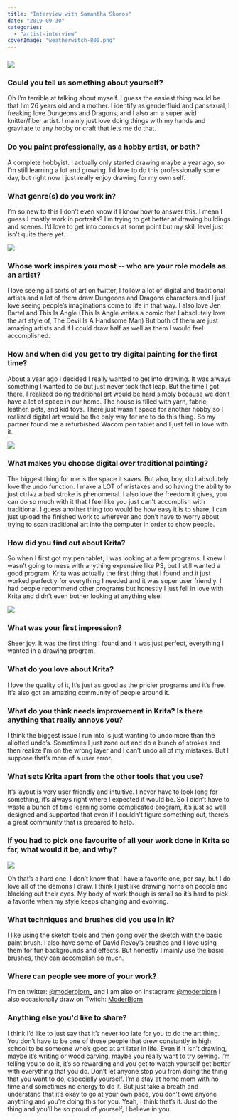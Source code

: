 ```yaml
---
title: "Interview with Samantha Skoros"
date: "2019-09-30"
categories: 
  - "artist-interview"
coverImage: "weatherwitch-800.png"
---
```


### ![](/images/posts/2019/weatherwitch-800.png)

### Could you tell us something about yourself?

Oh I’m terrible at talking about myself. I guess the easiest thing would be that I’m 26 years old and a mother. I identify as genderfluid and pansexual, I freaking love Dungeons and Dragons, and I also am a super avid knitter/fiber artist. I mainly just love doing things with my hands and gravitate to any hobby or craft that lets me do that.

### Do you paint professionally, as a hobby artist, or both?

A complete hobbyist. I actually only started drawing maybe a year ago, so I’m still learning a lot and growing. I’d love to do this professionally some day, but right now I just really enjoy drawing for my own self.

### What genre(s) do you work in?

I’m so new to this I don’t even know if I know how to answer this. I mean I guess I mostly work in portraits? I’m trying to get better at drawing buildings and scenes. I’d love to get into comics at some point but my skill level just isn’t quite there yet.

![](/images/posts/2019/Leather-jacket-800.png)

### Whose work inspires you most -- who are your role models as an artist?

I love seeing all sorts of art on twitter, I follow a lot of digital and traditional artists and a lot of them draw Dungeons and Dragons characters and I just love seeing people’s imaginations come to life in that way. I also love Jen Bartel and This Is Angle (This Is Angle writes a comic that I absolutely love the art style of, The Devil Is A Handsome Man) But both of them are just amazing artists and if I could draw half as well as them I would feel accomplished.

### How and when did you get to try digital painting for the first time?

About a year ago I decided I really wanted to get into drawing. It was always something I wanted to do but just never took that leap. But the time I got there, I realized doing traditional art would be hard simply because we don’t have a lot of space in our home. The house is filled with yarn, fabric, leather, pets, and kid toys. There just wasn't space for another hobby so I realized digital art would be the only way for me to do this thing. So my partner found me a refurbished Wacom pen tablet and I just fell in love with it.

![](/images/posts/2019/demon-knight-800.png)

### What makes you choose digital over traditional painting?

The biggest thing for me is the space it saves. But also, boy, do I absolutely love the undo function. I make a LOT of mistakes and so having the ability to just ctrl+z a bad stroke is phenomenal. I also love the freedom it gives, you can do so much with it that I feel like you just can't accomplish with traditional. I guess another thing too would be how easy it is to share, I can just upload the finished work to wherever and don’t have to worry about trying to scan traditional art into the computer in order to show people.

### How did you find out about Krita?

So when I first got my pen tablet, I was looking at a few programs. I knew I wasn’t going to mess with anything expensive like PS, but I still wanted a good program. Krita was actually the first thing that I found and it just worked perfectly for everything I needed and it was super user friendly. I had people recommend other programs but honestly I just fell in love with Krita and didn’t even bother looking at anything else.

![](/images/posts/2019/Lucas-800.jpg)

### What was your first impression?

Sheer joy. It was the first thing I found and it was just perfect, everything I wanted in a drawing program.

### What do you love about Krita?

I love the quality of it, It’s just as good as the pricier programs and it’s free. It’s also got an amazing community of people around it.

### What do you think needs improvement in Krita? Is there anything that really annoys you?

I think the biggest issue I run into is just wanting to undo more than the allotted undo’s. Sometimes I just zone out and do a bunch of strokes and then realize I’m on the wrong layer and I can’t undo all of my mistakes. But I suppose that’s more of a user error.

### What sets Krita apart from the other tools that you use?

It’s layout is very user friendly and intuitive. I never have to look long for something, it’s always right where I expected it would be. So I didn’t have to waste a bunch of time learning some complicated program, it’s just so well designed and supported that even if I couldn't figure something out, there’s a great community that is prepared to help.

### If you had to pick one favourite of all your work done in Krita so far, what would it be, and why?

![](/images/posts/2019/demonic-800.png)

Oh that’s a hard one. I don’t know that I have a favorite one, per say, but I do love all of the demons I draw. I think I just like drawing horns on people and blacking out their eyes. My body of work though is small so it’s hard to pick a favorite when my style keeps changing and evolving.

### What techniques and brushes did you use in it?

I like using the sketch tools and then going over the sketch with the basic paint brush. I also have some of David Revoy’s brushes and I love using them for fun backgrounds and effects. But honestly I mainly use the basic brushes, they can accomplish so much.

### Where can people see more of your work?

I’m on twitter: [@moderbjorn\_](https://twitter.com/@moderbjorn_) and I am also on Instagram: [@moderbjorn](https://www.instagram.com/moderbjorn/) I also occasionally draw on Twitch: [ModerBjorn](https://www.twitch.tv/ModerBjorn)

### Anything else you'd like to share?

I think I’d like to just say that it’s never too late for you to do the art thing. You don’t have to be one of those people that drew constantly in high school to be someone who’s good at art later in life. Even if it isn’t drawing, maybe it’s writing or wood carving, maybe you really want to try sewing. I’m telling you to do it, it’s so rewarding and you get to watch yourself get better with everything that you do. Don’t let anyone stop you from doing the thing that you want to do, especially yourself. I’m a stay at home mom with no time and sometimes no energy to do it. But just take a breath and understand that it’s okay to go at your own pace, you don’t owe anyone anything and you’re doing this for you. Yeah, I think that’s it. Just do the thing and you’ll be so proud of yourself, I believe in you.
